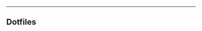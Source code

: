 __________________________________________________
Dotfiles 
--------------------------------------------
